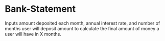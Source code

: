 Bank-Statement
===========
Inputs amount deposited each month, annual interest rate, and number of months user will deposit amount to calculate the final amount of money a user will have in X months.